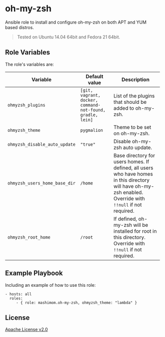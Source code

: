 # oh-my-zsh

Ansible role to install and configure oh-my-zsh on both APT and YUM based distros.
> Tested on Ubuntu 14.04 64bit and Fedora 21 64bit.

## Role Variables

The role's variables are:

| Variable | Default value | Description |
|----------|---------------|-------------|
| `ohmyzsh_plugins` | `[git, vagrant, docker, command-not-found, gradle, lein]` | List of the plugins that should be added to oh-my-zsh. |
| `ohmyzsh_theme` | `pygmalion` | Theme to be set on oh-my-zsh. |
| `ohmyzsh_disable_auto_update` | `"true"` | Disable oh-my-zsh auto update. |
| `ohmyzsh_users_home_base_dir` | `/home` | Base directory for users homes.  If defined, all users who have homes in this directory will have oh-my-zsh enabled. Override with `!!null` if not required. |
| `ohmyzsh_root_home` | `/root` | If defined, oh-my-zsh will be installed for root in this directory. Override with `!!null` if not required. |

## Example Playbook

Including an example of how to use this role:

    - hosts: all
      roles:
         - { role: mashimom.oh-my-zsh, ohmyzsh_theme: "lambda" }

## License

[Apache License v2.0](LICENSE)
